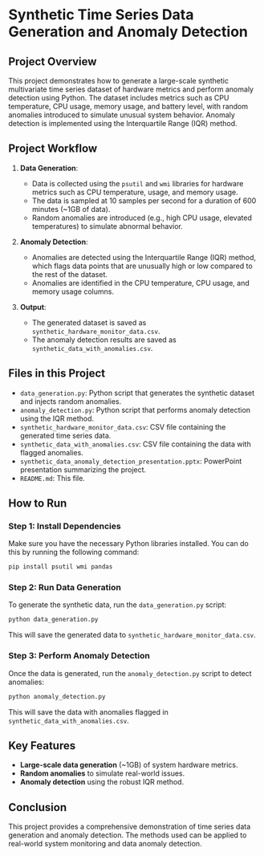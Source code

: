 
# Synthetic Time Series Data Generation and Anomaly Detection

## Project Overview

This project demonstrates how to generate a large-scale synthetic multivariate time series dataset of hardware metrics and perform anomaly detection using Python. The dataset includes metrics such as CPU temperature, CPU usage, memory usage, and battery level, with random anomalies introduced to simulate unusual system behavior. Anomaly detection is implemented using the Interquartile Range (IQR) method.

## Project Workflow

1. **Data Generation**: 
   - Data is collected using the `psutil` and `wmi` libraries for hardware metrics such as CPU temperature, usage, and memory usage.
   - The data is sampled at 10 samples per second for a duration of 600 minutes (~1GB of data).
   - Random anomalies are introduced (e.g., high CPU usage, elevated temperatures) to simulate abnormal behavior.
   
2. **Anomaly Detection**:
   - Anomalies are detected using the Interquartile Range (IQR) method, which flags data points that are unusually high or low compared to the rest of the dataset.
   - Anomalies are identified in the CPU temperature, CPU usage, and memory usage columns.

3. **Output**:
   - The generated dataset is saved as `synthetic_hardware_monitor_data.csv`.
   - The anomaly detection results are saved as `synthetic_data_with_anomalies.csv`.

## Files in this Project

- `data_generation.py`: Python script that generates the synthetic dataset and injects random anomalies.
- `anomaly_detection.py`: Python script that performs anomaly detection using the IQR method.
- `synthetic_hardware_monitor_data.csv`: CSV file containing the generated time series data.
- `synthetic_data_with_anomalies.csv`: CSV file containing the data with flagged anomalies.
- `synthetic_data_anomaly_detection_presentation.pptx`: PowerPoint presentation summarizing the project.
- `README.md`: This file.

## How to Run

### Step 1: Install Dependencies

Make sure you have the necessary Python libraries installed. You can do this by running the following command:

```bash
pip install psutil wmi pandas
```

### Step 2: Run Data Generation

To generate the synthetic data, run the `data_generation.py` script:

```bash
python data_generation.py
```

This will save the generated data to `synthetic_hardware_monitor_data.csv`.

### Step 3: Perform Anomaly Detection

Once the data is generated, run the `anomaly_detection.py` script to detect anomalies:

```bash
python anomaly_detection.py
```

This will save the data with anomalies flagged in `synthetic_data_with_anomalies.csv`.

## Key Features

- **Large-scale data generation** (~1GB) of system hardware metrics.
- **Random anomalies** to simulate real-world issues.
- **Anomaly detection** using the robust IQR method.

## Conclusion

This project provides a comprehensive demonstration of time series data generation and anomaly detection. The methods used can be applied to real-world system monitoring and data anomaly detection.


